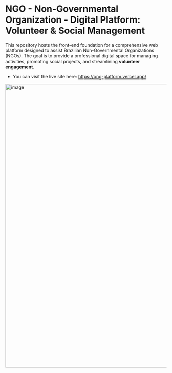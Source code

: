 # NGO - Non-Governmental Organization - Digital Platform: Volunteer & Social Management

This repository hosts the front-end foundation for a comprehensive web platform designed to assist Brazilian Non-Governmental Organizations (NGOs). The goal is to provide a professional digital space for managing activities, promoting social projects, and streamlining **volunteer engagement**.

- You can visit the live site here: https://ong-platform.vercel.app/


<img width="1566" height="885" alt="image" src="https://github.com/user-attachments/assets/708ad34b-bbba-4508-b043-1cff64e7ba7f" />
